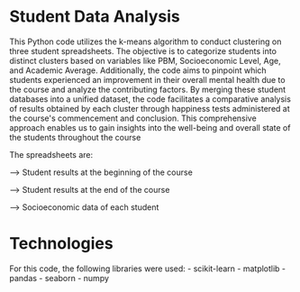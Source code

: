 # Student Data Analysis
This Python code utilizes the k-means algorithm to conduct clustering on three student spreadsheets. The objective is to categorize students into distinct clusters based on variables like PBM, Socioeconomic Level, Age, and Academic Average. Additionally, the code aims to pinpoint which students experienced an improvement in their overall mental health due to the course and analyze the contributing factors. By merging these student databases into a unified dataset, the code facilitates a comparative analysis of results obtained by each cluster through happiness tests administered at the course's commencement and conclusion. This comprehensive approach enables us to gain insights into the well-being and overall state of the students throughout the course

The spreadsheets are:


--> Student results at the beginning of the course

--> Student results at the end of the course

--> Socioeconomic data of each student


# Technologies
For this code, the following libraries were used: - scikit-learn - matplotlib - pandas - seaborn - numpy
